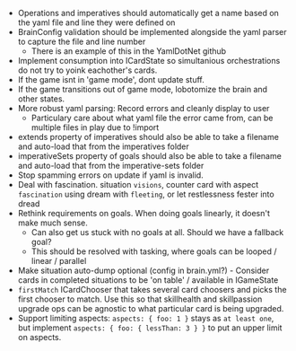 - Operations and imperatives should automatically get a name based on the yaml file and line they were defined on
- BrainConfig validation should be implemented alongside the yaml parser to capture the file and line number
  - There is an example of this in the YamlDotNet github
- Implement consumption into ICardState so simultanious orchestrations do not try to yoink eachother's cards.
- If the game isnt in 'game mode', dont update stuff.
- If the game transitions out of game mode, lobotomize the brain and other states.
- More robust yaml parsing: Record errors and cleanly display to user
  - Particulary care about what yaml file the error came from, can be multiple files in play due to !import
- extends property of imperatives should also be able to take a filename and auto-load that from the imperatives folder
- imperativeSets property of goals should also be able to take a filename and auto-load that from the imperative-sets folder
- Stop spamming errors on update if yaml is invalid.
- Deal with fascination. situation `visions`, counter card with aspect `fascination` using dream with `fleeting`, or let restlessness fester into dread
- Rethink requirements on goals. When doing goals linearly, it doesn't make much sense.
  - Can also get us stuck with no goals at all. Should we have a fallback goal?
  - This should be resolved with tasking, where goals can be looped / linear / parallel
- Make situation auto-dump optional (config in brain.yml?) - Consider cards in completed situations to be 'on table' / available in IGameState
- `firstMatch` ICardChooser that takes several card choosers and picks the first chooser to match. Use this so that skillhealth and skillpassion upgrade ops can be agnostic to what particular card is being upgraded.
- Support limiting aspects: `aspects: { foo: 1 }` stays as `at least one`, but implement `aspects: { foo: { lessThan: 3 } }` to put an upper limit on aspects.
